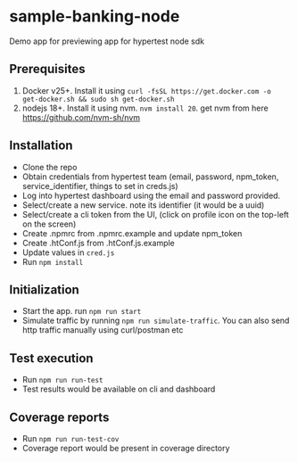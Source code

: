 # sample-banking-node
Demo app for previewing app for hypertest node sdk

## Prerequisites
1. Docker v25+. Install it using `curl -fsSL https://get.docker.com -o get-docker.sh && sudo sh get-docker.sh`
2. nodejs 18+. Install it using nvm. `nvm install 20`. get nvm from here https://github.com/nvm-sh/nvm

## Installation
- Clone the repo
- Obtain credentials from hypertest team (email, password, npm_token, service_identifier, things to set in creds.js)
- Log into hypertest dashboard using the email and password provided.
- Select/create a new service. note its identifier (it would be a uuid)
- Select/create a cli token from the UI, (click on profile icon on the top-left on the screen)
- Create .npmrc from .npmrc.example and update npm_token
- Create .htConf.js from .htConf.js.example
- Update values in `cred.js`
- Run `npm install`

## Initialization
- Start the app. run `npm run start`
- Simulate traffic by running `npm run simulate-traffic`. You can also send http traffic manually using curl/postman etc

## Test execution
- Run `npm run run-test`
- Test results would be available on cli and dashboard

## Coverage reports
- Run `npm run run-test-cov`
- Coverage report would be present in coverage directory
